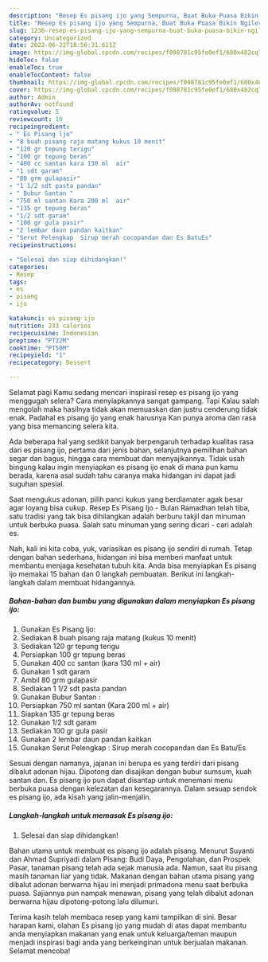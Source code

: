 ```yaml
---
description: "Resep Es pisang ijo yang Sempurna, Buat Buka Puasa Bikin Ngiler"
title: "Resep Es pisang ijo yang Sempurna, Buat Buka Puasa Bikin Ngiler"
slug: 1236-resep-es-pisang-ijo-yang-sempurna-buat-buka-puasa-bikin-ngiler
category: Uncategorized
date: 2022-06-22T18:56:31.611Z
image: https://img-global.cpcdn.com/recipes/f098781c95fe0ef1/680x482cq70/es-pisang-ijo-foto-resep-utama.jpg
hideToc: false
enableToc: true
enableTocContent: false
thumbnail: https://img-global.cpcdn.com/recipes/f098781c95fe0ef1/680x482cq70/es-pisang-ijo-foto-resep-utama.jpg
cover: https://img-global.cpcdn.com/recipes/f098781c95fe0ef1/680x482cq70/es-pisang-ijo-foto-resep-utama.jpg
author: Admin
authorAv: notfound
ratingvalue: 5
reviewcount: 10
recipeingredient:
- " Es Pisang ljo"
- "8 buah pisang raja matang kukus 10 menit"
- "120 gr tepung terigu"
- "100 gr tepung beras"
- "400 cc santan kara 130 ml  air"
- "1 sdt garam"
- "80 grm gulapasir"
- "1 1/2 sdt pasta pandan"
- " Bubur Santan "
- "750 ml santan Kara 200 ml  air"
- "135 gr tepung beras"
- "1/2 sdt garam"
- "100 gr gula pasir"
- "2 lembar daun pandan kaitkan"
- "Serut Pelengkap  Sirup merah cocopandan dan Es BatuEs"
recipeinstructions:

- "Selesai dan siap dihidangkan!"
categories:
- Resep
tags:
- es
- pisang
- ijo

katakunci: es pisang ijo 
nutrition: 233 calories
recipecuisine: Indonesian
preptime: "PT22M"
cooktime: "PT50M"
recipeyield: "1"
recipecategory: Dessert

---
```



Selamat pagi Kamu sedang mencari inspirasi resep es pisang ijo yang menggugah selera? Cara menyiapkannya sangat gampang. Tapi Kalau salah mengolah maka hasilnya tidak akan memuaskan dan justru cenderung tidak enak. Padahal es pisang ijo yang enak harusnya Kan punya aroma dan rasa yang bisa memancing selera kita.


Ada beberapa hal yang sedikit banyak berpengaruh terhadap kualitas rasa dari es pisang ijo, pertama dari jenis bahan, selanjutnya pemilihan bahan segar dan bagus, hingga cara membuat dan menyajikannya. Tidak usah bingung kalau ingin menyiapkan es pisang ijo enak di mana pun kamu berada, karena asal sudah tahu caranya maka hidangan ini dapat jadi suguhan spesial.

Saat mengukus adonan, pilih panci kukus yang berdiamater agak besar agar loyang bisa cukup. Resep Es Pisang Ijo - Bulan Ramadhan telah tiba, satu tradisi yang tak bisa dihilangkan adalah berburu takjil dan minuman untuk berbuka puasa. Salah satu minuman yang sering dicari - cari adalah es.


Nah, kali ini kita coba, yuk, variasikan es pisang ijo sendiri di rumah. Tetap dengan bahan sederhana, hidangan ini bisa memberi manfaat untuk membantu menjaga kesehatan tubuh kita. Anda bisa menyiapkan Es pisang ijo memakai 15 bahan dan 0 langkah pembuatan. Berikut ini langkah-langkah dalam membuat hidangannya.

<!--inarticleads1-->

##### Bahan-bahan dan bumbu yang digunakan dalam menyiapkan Es pisang ijo:

1. Gunakan  Es Pisang ljo:
1. Sediakan 8 buah pisang raja matang (kukus 10 menit)
1. Sediakan 120 gr tepung terigu
1. Persiapkan 100 gr tepung beras
1. Gunakan 400 cc santan (kara 130 ml + air)
1. Gunakan 1 sdt garam
1. Ambil 80 grm gulapasir
1. Sediakan 1 1/2 sdt pasta pandan
1. Gunakan  Bubur Santan :
1. Persiapkan 750 ml santan (Kara 200 ml + air)
1. Siapkan 135 gr tepung beras
1. Gunakan 1/2 sdt garam
1. Sediakan 100 gr gula pasir
1. Gunakan 2 lembar daun pandan kaitkan
1. Gunakan Serut Pelengkap : Sirup merah cocopandan dan Es Batu/Es


Sesuai dengan namanya, jajanan ini berupa es yang terdiri dari pisang dibalut adonan hijau. Dipotong dan disajikan dengan bubur sumsum, kuah santan dan. Es pisang ijo pun dapat disantap untuk menemani menu berbuka puasa dengan kelezatan dan kesegarannya. Dalam sesuap sendok es pisang ijo, ada kisah yang jalin-menjalin. 

<!--inarticleads2-->

##### Langkah-langkah untuk memasak Es pisang ijo:


1. Selesai dan siap dihidangkan!

Bahan utama untuk membuat es pisang ijo adalah pisang. Menurut Suyanti dan Ahmad Supriyadi dalam Pisang: Budi Daya, Pengolahan, dan Prospek Pasar, tanaman pisang telah ada sejak manusia ada. Namun, saat itu pisang masih tanaman liar yang tidak. Makanan dengan bahan utama pisang yang dibalut adonan berwarna hijau ini menjadi primadona menu saat berbuka puasa. Sajiannya pun nampak menawan, pisang yang telah dibalut adonan berwarna hijau dipotong-potong lalu dilumuri. 

Terima kasih telah membaca resep yang kami tampilkan di sini. Besar harapan kami, olahan Es pisang ijo yang mudah di atas dapat membantu anda menyiapkan makanan yang enak untuk keluarga/teman maupun menjadi inspirasi bagi anda yang berkeinginan untuk berjualan makanan. Selamat mencoba!
